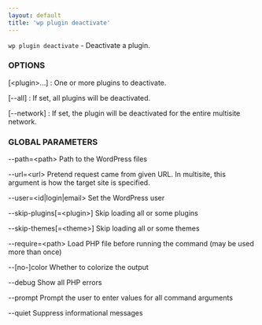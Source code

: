 ```yaml
---
layout: default
title: 'wp plugin deactivate'
---
```


`wp plugin deactivate` - Deactivate a plugin.

### OPTIONS

[&lt;plugin&gt;...]
: One or more plugins to deactivate.

[\--all]
: If set, all plugins will be deactivated.

[\--network]
: If set, the plugin will be deactivated for the entire multisite network.

### GLOBAL PARAMETERS

  --path=&lt;path&gt;
      Path to the WordPress files

  --url=&lt;url&gt;
      Pretend request came from given URL. In multisite, this argument is how the target site is specified.

  --user=&lt;id|login|email&gt;
      Set the WordPress user

  --skip-plugins[=&lt;plugin&gt;]
      Skip loading all or some plugins

  --skip-themes[=&lt;theme&gt;]
      Skip loading all or some themes

  --require=&lt;path&gt;
      Load PHP file before running the command (may be used more than once)

  --[no-]color
      Whether to colorize the output

  --debug
      Show all PHP errors

  --prompt
      Prompt the user to enter values for all command arguments

  --quiet
      Suppress informational messages



